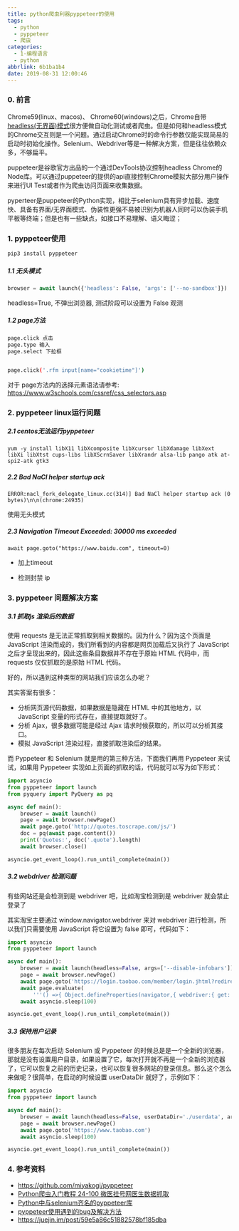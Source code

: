 ```yaml
---
title: python爬虫利器pyppeteer的使用
tags:
  - python
  - pyppeteer
  - 爬虫
categories:
  - 1-编程语言
  - python
abbrlink: 6b1ba1b4
date: 2019-08-31 12:00:46
---
```




### 0. 前言

Chrome59(linux、macos)、 Chrome60(windows)之后，Chrome自带[headless(无界面)模式](https://developers.google.com/web/updates/2017/04/headless-chrome)很方便做自动化测试或者爬虫。但是如何和headless模式的Chrome交互则是一个问题。通过启动Chrome时的命令行参数仅能实现简易的启动时初始化操作。Selenium、Webdriver等是一种解决方案，但是往往依赖众多，不够扁平。



puppeteer是谷歌官方出品的一个通过DevTools协议控制headless Chrome的Node库。可以通过puppeteer的提供的api直接控制Chrome模拟大部分用户操作来进行UI Test或者作为爬虫访问页面来收集数据。



pyperteer是puppeteer的Python实现，相比于selenium具有异步加载、速度快、具备有界面/无界面模式、伪装性更强不易被识别为机器人同时可以伪装手机平板等终端；但是也有一些缺点，如接口不易理解、语义晦涩；

<!-- more -->



### 1. pyppeteer使用

```bash
pip3 install pyppeteer
```





##### 1.1 无头模式

```python
browser = await launch({'headless': False, 'args': ['--no-sandbox']})
```

headless=True, 不弹出浏览器, 测试阶段可以设置为 False 观测

##### 1.2 page方法

```bash
page.click 点击
page.type 输入
page.select 下拉框


page.click('.rfm input[name="cookietime"]')
```

对于 page方法内的选择元素语法请参考:  https://www.w3schools.com/cssref/css_selectors.asp



### 2. pyppeteer  linux运行问题

##### 2.1 centos无法运行pyppeteer

```
yum -y install libX11 libXcomposite libXcursor libXdamage libXext libXi libXtst cups-libs libXScrnSaver libXrandr alsa-lib pango atk at-spi2-atk gtk3 
```



##### 2.2 Bad NaCl helper startup ack

```
ERROR:nacl_fork_delegate_linux.cc(314)] Bad NaCl helper startup ack (0 bytes)\n\n(chrome:24935)
```

使用无头模式



##### 2.3 Navigation Timeout Exceeded: 30000 ms exceeded

```
await page.goto("https://www.baidu.com", timeout=0)
```

+ 加上timeout

+ 检测封禁 ip





### 3. pyppeteer 问题解决方案

##### 3.1 抓取js 渲染后的数据

使用 requests 是无法正常抓取到相关数据的。因为什么？因为这个页面是 JavaScript 渲染而成的，我们所看到的内容都是网页加载后又执行了 JavaScript 之后才呈现出来的，因此这些条目数据并不存在于原始 HTML 代码中，而 requests 仅仅抓取的是原始 HTML 代码。

好的，所以遇到这种类型的网站我们应该怎么办呢？

其实答案有很多：

- 分析网页源代码数据，如果数据是隐藏在 HTML 中的其他地方，以 JavaScript 变量的形式存在，直接提取就好了。
- 分析 Ajax，很多数据可能是经过 Ajax 请求时候获取的，所以可以分析其接口。
- 模拟 JavaScript 渲染过程，直接抓取渲染后的结果。



而 Pyppeteer 和 Selenium 就是用的第三种方法，下面我们再用 Pyppeteer 来试试，如果用 Pyppeteer 实现如上页面的抓取的话，代码就可以写为如下形式：

```python
import asyncio
from pyppeteer import launch
from pyquery import PyQuery as pq

async def main():
    browser = await launch()
    page = await browser.newPage()
    await page.goto('http://quotes.toscrape.com/js/')
    doc = pq(await page.content())
    print('Quotes:', doc('.quote').length)
    await browser.close()

asyncio.get_event_loop().run_until_complete(main())
```



##### 3.2 webdriver 检测问题

有些网站还是会检测到是 webdriver 吧，比如淘宝检测到是 webdriver 就会禁止登录了

其实淘宝主要通过 window.navigator.webdriver 来对 webdriver 进行检测，所以我们只需要使用 JavaScript 将它设置为 false 即可，代码如下：

```python
import asyncio
from pyppeteer import launch

async def main():
    browser = await launch(headless=False, args=['--disable-infobars'])
    page = await browser.newPage()
    await page.goto('https://login.taobao.com/member/login.jhtml?redirectURL=https://www.taobao.com/')
    await page.evaluate(
        '''() =>{ Object.defineProperties(navigator,{ webdriver:{ get: () => false } }) }''')
    await asyncio.sleep(100)

asyncio.get_event_loop().run_until_complete(main())
```



##### 3.3 保持用户记录

很多朋友在每次启动 Selenium 或 Pyppeteer 的时候总是是一个全新的浏览器，那就是没有设置用户目录，如果设置了它，每次打开就不再是一个全新的浏览器了，它可以恢复之前的历史记录，也可以恢复很多网站的登录信息。那么这个怎么来做呢？很简单，在启动的时候设置 userDataDir 就好了，示例如下：

```python
import asyncio
from pyppeteer import launch

async def main():
    browser = await launch(headless=False, userDataDir='./userdata', args=['--disable-infobars'])
    page = await browser.newPage()
    await page.goto('https://www.taobao.com')
    await asyncio.sleep(100)

asyncio.get_event_loop().run_until_complete(main())
```



### 4. 参考资料

+ https://github.com/miyakogi/pyppeteer
+ [Python爬虫入门教程 24-100 微医挂号网医生数据抓取](https://juejin.im/post/5c35944b6fb9a049de6d8dd2)
+ [Python中与selenium齐名的pyppeteer库](https://zhuanlan.zhihu.com/p/63634783)
+ [pyppeteer使用遇到的bug及解决方法](https://www.sanfenzui.com/pyppeteer-bug-collection.html)
+ https://juejin.im/post/59e5a86c51882578bf185dba